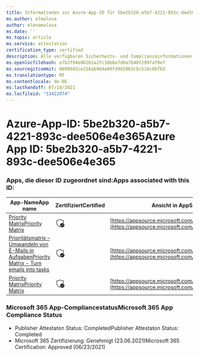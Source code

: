 ```yaml
---
title: Informationen zur Azure-App-ID für 5be2b320-a5b7-4221-893c-dee506e4e365
ms.author: elmalova
author: elenamalova
ms.date: ''
ms.topic: article
ms.service: attestation
certification_type: certified
description: Alle verfügbaren Sicherheits- und Complianceinformationen für 5be2b320-a5b7-4221-893c-dee506e4e365.
ms.openlocfilehash: e7b2f94e862b1a2fc3db6e7d0a7b40f299faf9ef
ms.sourcegitcommit: 0098942ce316ab984e09fd9d2063cbc516c8bfb5
ms.translationtype: MT
ms.contentlocale: de-DE
ms.lasthandoff: 07/14/2021
ms.locfileid: "53422074"
---
```

# <a name="azure-app-id-5be2b320-a5b7-4221-893c-dee506e4e365"></a><span data-ttu-id="e80c6-103">Azure-App-ID: 5be2b320-a5b7-4221-893c-dee506e4e365</span><span class="sxs-lookup"><span data-stu-id="e80c6-103">Azure App ID: 5be2b320-a5b7-4221-893c-dee506e4e365</span></span>


### <a name="apps-associated-with-this-id"></a><span data-ttu-id="e80c6-104">Apps, die dieser ID zugeordnet sind:</span><span class="sxs-lookup"><span data-stu-id="e80c6-104">Apps associated with this ID:</span></span>
| <span data-ttu-id="e80c6-105">**App-Name**</span><span class="sxs-lookup"><span data-stu-id="e80c6-105">**App name**</span></span> | <span data-ttu-id="e80c6-106">**Zertifiziert**</span><span class="sxs-lookup"><span data-stu-id="e80c6-106">**Certified**</span></span> | <span data-ttu-id="e80c6-107">**Ansicht in AppSource**</span><span class="sxs-lookup"><span data-stu-id="e80c6-107">**View in AppSource**</span></span> |
|-|-|-|
| [<span data-ttu-id="e80c6-108">Priority Matrix</span><span class="sxs-lookup"><span data-stu-id="e80c6-108">Priority Matrix</span></span>](https://docs.microsoft.com/en-us/microsoft-365-app-certification/forward/WA104382005) | <img alt="Certified application badge" src="../media/certified-badge.png" height="25" width="25" /> | [https://appsource.microsoft.com/product/office/WA104382005](https://appsource.microsoft.com/product/office/WA104382005) |
| [<span data-ttu-id="e80c6-109">Prioritätsmatrix – Umwandeln von E-Mails in Aufgaben</span><span class="sxs-lookup"><span data-stu-id="e80c6-109">Priority Matrix - Turn emails into tasks</span></span>](https://docs.microsoft.com/en-us/microsoft-365-app-certification/forward/WA104381735) | <img alt="Certified application badge" src="../media/certified-badge.png" height="25" width="25" /> | [https://appsource.microsoft.com/product/office/WA104381735](https://appsource.microsoft.com/product/office/WA104381735) |
| [<span data-ttu-id="e80c6-110">Priority Matrix</span><span class="sxs-lookup"><span data-stu-id="e80c6-110">Priority Matrix</span></span>](https://docs.microsoft.com/en-us/microsoft-365-app-certification/forward/appfluenceinc.m_pm_msft) | <img alt="Certified application badge" src="../media/certified-badge.png" height="25" width="25" /> | [https://appsource.microsoft.com/product/office/appfluenceinc.m_pm_msft](https://appsource.microsoft.com/product/office/appfluenceinc.m_pm_msft) |

### <a name="microsoft-365-app-compliance-status"></a><span data-ttu-id="e80c6-111">Microsoft 365 App-Compliancestatus</span><span class="sxs-lookup"><span data-stu-id="e80c6-111">Microsoft 365 App Compliance Status</span></span>
- <span data-ttu-id="e80c6-112">Publisher Attestaton Status: Completed</span><span class="sxs-lookup"><span data-stu-id="e80c6-112">Publisher Attestaton Status: Completed</span></span>
- <span data-ttu-id="e80c6-113">Microsoft 365 Zertifizierung: Genehmigt (23.06.2021)</span><span class="sxs-lookup"><span data-stu-id="e80c6-113">Microsoft 365 Certification: Approved (06/23/2021)</span></span>
